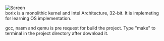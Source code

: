 ![Screen](./borix-yesil.png) <br>
borix is a monolithic kernel and Intel Architecture, 32-bit.
It is implemeting for learning OS implementation. 

gcc, nasm and qemu is pre request for build the project. 
Type "make" to terminal in the project directory after download it.

